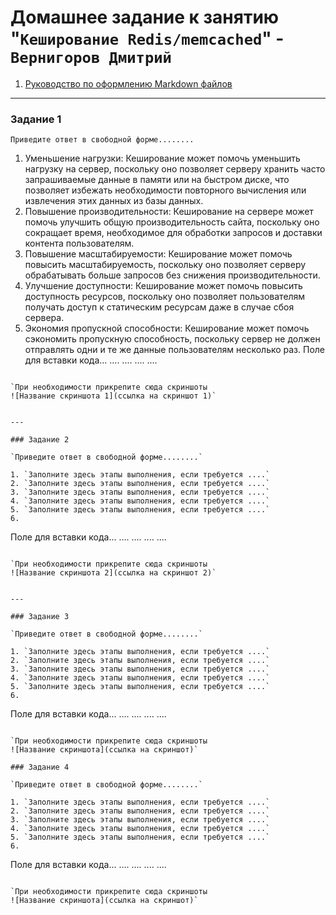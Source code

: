 # Домашнее задание к занятию "`Кеширование Redis/memcached`" - `Вернигоров Дмитрий`
   
1. [Руководство по оформлению Markdown файлов](https://gist.github.com/Jekins/2bf2d0638163f1294637#Code)

---

### Задание 1

`Приведите ответ в свободной форме........`

1. Уменьшение нагрузки: Кеширование  может помочь уменьшить нагрузку на сервер, поскольку оно позволяет серверу хранить часто запрашиваемые данные в памяти или на быстром диске, что позволяет избежать необходимости повторного вычисления или извлечения этих данных из базы данных.
2. Повышение производительности: Кеширование на сервере может помочь улучшить общую производительность сайта, поскольку оно сокращает время, необходимое для обработки запросов и доставки контента пользователям.
3. Повышение масштабируемости: Кеширование  может помочь повысить масштабируемость, поскольку оно позволяет серверу обрабатывать больше запросов без снижения производительности.
4. Улучшение доступности: Кеширование  может помочь повысить доступность ресурсов, поскольку оно позволяет пользователям получать доступ к статическим ресурсам даже в случае сбоя сервера.
5. Экономия пропускной способности: Кеширование  может помочь сэкономить пропускную способность, поскольку сервер не должен отправлять одни и те же данные пользователям несколько раз.
Поле для вставки кода...
....
....
....
....
```

`При необходимости прикрепитe сюда скриншоты
![Название скриншота 1](ссылка на скриншот 1)`


---

### Задание 2

`Приведите ответ в свободной форме........`

1. `Заполните здесь этапы выполнения, если требуется ....`
2. `Заполните здесь этапы выполнения, если требуется ....`
3. `Заполните здесь этапы выполнения, если требуется ....`
4. `Заполните здесь этапы выполнения, если требуется ....`
5. `Заполните здесь этапы выполнения, если требуется ....`
6. 

```
Поле для вставки кода...
....
....
....
....
```

`При необходимости прикрепитe сюда скриншоты
![Название скриншота 2](ссылка на скриншот 2)`


---

### Задание 3

`Приведите ответ в свободной форме........`

1. `Заполните здесь этапы выполнения, если требуется ....`
2. `Заполните здесь этапы выполнения, если требуется ....`
3. `Заполните здесь этапы выполнения, если требуется ....`
4. `Заполните здесь этапы выполнения, если требуется ....`
5. `Заполните здесь этапы выполнения, если требуется ....`
6. 

```
Поле для вставки кода...
....
....
....
....
```

`При необходимости прикрепитe сюда скриншоты
![Название скриншота](ссылка на скриншот)`

### Задание 4

`Приведите ответ в свободной форме........`

1. `Заполните здесь этапы выполнения, если требуется ....`
2. `Заполните здесь этапы выполнения, если требуется ....`
3. `Заполните здесь этапы выполнения, если требуется ....`
4. `Заполните здесь этапы выполнения, если требуется ....`
5. `Заполните здесь этапы выполнения, если требуется ....`
6. 

```
Поле для вставки кода...
....
....
....
....
```

`При необходимости прикрепитe сюда скриншоты
![Название скриншота](ссылка на скриншот)`
